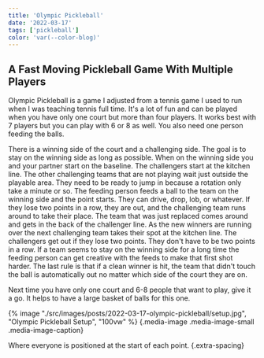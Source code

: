 ```yaml
---
title: 'Olympic Pickleball'
date: '2022-03-17'
tags: ['pickleball']
color: 'var(--color-blog)'
---
```


## A Fast Moving Pickleball Game With Multiple Players

Olympic Pickleball is a game I adjusted from a tennis game I used to run when I was teaching tennis full time. It's a lot of fun and can be played when you have only one court but more than four players. It works best with 7 players but you can play with 6 or 8 as well. You also need one person feeding the balls.

There is a winning side of the court and a challenging side. The goal is to stay on the winning side as long as possible. When on the winning side you and your partner start on the baseline. The challengers start at the kitchen line. The other challenging teams that are not playing wait just outside the playable area. They need to be ready to jump in because a rotation only take a minute or so. The feeding person feeds a ball to the team on the winning side and the point starts. They can drive, drop, lob, or whatever. If they lose two points in a row, they are out, and the challenging team runs around to take their place. The team that was just replaced comes around and gets in the back of the challenger line. As the new winners are running over the next challenging team takes their spot at the kitchen line. The challengers get out if they lose two points. They don't have to be two points in a row. If a team seems to stay on the winning side for a long time the feeding person can get creative with the feeds to make that first shot harder. The last rule is that if a clean winner is hit, the team that didn't touch the ball is automatically out no matter which side of the court they are on. 

Next time you have only one court and 6-8 people that want to play, give it a go. It helps to have a large basket of balls for this one.

{% image "./src/images/posts/2022-03-17-olympic-pickleball/setup.jpg", "Olympic Pickleball Setup", "100vw" %}
{.media-image .media-image-small .media-image-caption}

Where everyone is positioned at the start of each point.
{.extra-spacing}
